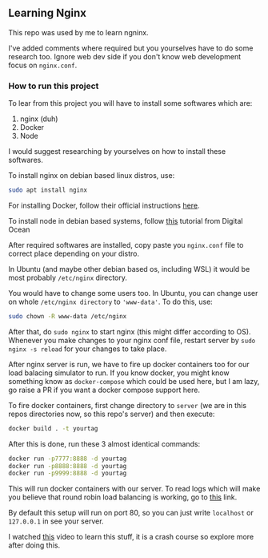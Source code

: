 ## Learning Nginx

This repo was used by me to learn ngninx. 

I've added comments where required but you yourselves have to do some research too. Ignore web dev side if you don't know web development focus on `nginx.conf`.

### How to run this project

To lear from this project you will have to install some softwares which are:
1. nginx (duh)
2. Docker
3. Node

I would suggest researching by yourselves on how to install these  softwares. 

To install nginx on debian based linux distros, use:
```bash
sudo apt install nginx
```

For installing Docker, follow their official instructions [here](https://docs.docker.com/engine/install/).

To install node in debian based systems, follow [this](https://www.digitalocean.com/community/tutorials/how-to-install-node-js-on-ubuntu-20-04) tutorial from Digital Ocean

After required softwares are installed, copy paste you `nginx.conf` file to correct place depending on your distro. 

In Ubuntu (and maybe other debian based os, including WSL) it would be most probably `/etc/nginx` directory.

You would have to change some users too. In Ubuntu, you can change user on whole `/etc/nginx directory` to `'www-data'`. To do this, use:
```bash
sudo chown -R www-data /etc/nginx
```

After that, do `sudo nginx` to start nginx (this might differ according to OS). Whenever you make changes to your nginx conf file, restart server by `sudo nginx -s reload` for your changes to take place.

After nginx server is run, we have to fire up docker containers too for our load balacing simulator to run. If you know docker, you might know something know as `docker-compose` which could be used here, but I am lazy, go raise a PR if you want a docker compose support here.

To fire docker containers, first change directory to `server` (we are in this repos directories now, so this repo's server) and then execute:

```bash
docker build . -t yourtag
```

After this is done, run these 3 almost identical commands:

```bash
docker run -p7777:8888 -d yourtag
docker run -p8888:8888 -d yourtag
docker run -p9999:8888 -d yourtag
```

This will run docker containers with our server. To read logs which will make you believe that round robin load balancing is working, go to [this](https://www.papertrail.com/solution/tips/how-to-live-tail-docker-logs/) link.

By default this setup will run on port 80, so you can just write `localhost` or `127.0.0.1` in see your server.

I watched [this](https://www.youtube.com/watch?v=7VAI73roXaY) video to learn this stuff, it is a crash course so explore more after doing this.